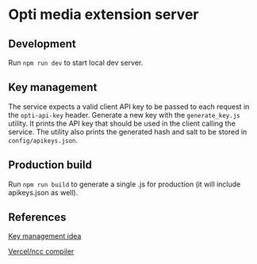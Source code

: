 # Opti media extension server

## Development

Run `npm run dev` to start local dev server.

## Key management

The service expects a valid client API key to be passed to each request in the `opti-api-key` header. Generate a new key with the `generate_key.js` utility. It prints the API key that should be used in the client calling the service. The utility also prints the generated hash and salt to be stored in `config/apikeys.json`.

## Production build

Run `npm run build` to generate a single .js for production (it will include apikeys.json as well).

## References

[Key management idea](https://shahid.pro/blog/2021/09/22/how-to-generate-api-key-and-secret-to-protect-api/)

[Vercel/ncc compiler](https://github.com/vercel/ncc)